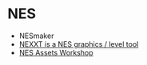 # NES

- NESmaker
- [NEXXT is a NES graphics / level tool](https://frankengraphics.itch.io/nexxt)
- [NES Assets Workshop](https://nesrocks.itch.io/naw)
